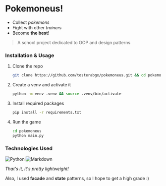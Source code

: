 # Pokemoneus!
- Collect *pokemons*
- Fight with other *trainers*
- Become **the best**!

> A school project dedicated to OOP and design patterns

### Installation & Usage

1. Clone the repo
   ```sh
   git clone https://github.com/tosterabgx/pokemoneus.git && cd pokemoneus
   ```
2. Create a venv and activate it
   ```sh
   python -m venv .venv && source .venv/bin/activate
   ```
3. Install required packages
   ```sh
   pip install -r requirements.txt
   ```
4. Run the game
   ```sh
   cd pokemoneus
   python main.py
   ```

### Technologies Used
![Python](https://img.shields.io/badge/Python-FFD43B?style=for-the-badge&logo=python&logoColor=blue)
![Markdown](https://img.shields.io/badge/Markdown-000000?style=for-the-badge&logo=markdown&logoColor=white)

*That's it, it's pretty lightweight!*

Also, I used **facade** and **state** patterns, so I hope to get a high grade :)
